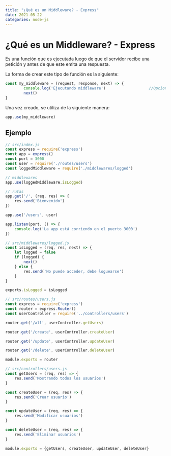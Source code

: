 ```yaml
---
title: "¿Qué es un Middleware? - Express"
date: 2021-05-22
categories: node-js
---
```


# ¿Qué es un Middleware? - Express
Es una función que es ejecutada luego de que el servidor recibe una petición y antes de que este emita una respuesta.

La forma de crear este tipo de función es la siguiente:

````js
const my_middleware = (request, response, next) => {
		console.log('Ejecutando middleware')                   //Opcional
		next()
}
````

Una vez creado, se utiliza de la siguiente manera:

````js
app.use(my_middleware)
````


## Ejemplo

````js
// src/index.js
const express = require('express')
const app = express()
const port = 3000
const user = require('./routes/users')
const loggedMiddleware = require('./middlewares/logged')

// middlewares
app.use(loggedMiddleware.isLogged)

// rutas
app.get('/', (req, res) => {
    res.send('Bienvenido')
})

app.use('/users', user)

app.listen(port, () => {
    console.log('La app está corriendo en el puerto 3000')
})
````

````js
// src/middlewares/logged.js
const isLogged = (req, res, next) => {
    let logged = false
    if (logged) {
        next()
    } else {
        res.send('No puede acceder, debe loguearse')
    }
}

exports.isLogged = isLogged
````

````js
// src/routes/users.js
const express = require('express')
const router = express.Router()
const userController = require('../controllers/users')

router.get('/all', userController.getUsers)

router.get('/create', userController.createUser)

router.get('/update', userController.updateUser)

router.get('/delete', userController.deleteUser)

module.exports = router
````

````js
// src/controllers/users.js
const getUsers = (req, res) => {
    res.send('Mostrando todos los usuarios')
}

const createUser = (req, res) => {
    res.send('Crear usuario')
}

const updateUser = (req, res) => {
    res.send('Modificar usuarios')
}

const deleteUser = (req, res) => {
    res.send('Eliminar usuarios')
}

module.exports = {getUsers, createUser, updateUser, deleteUser}
````
